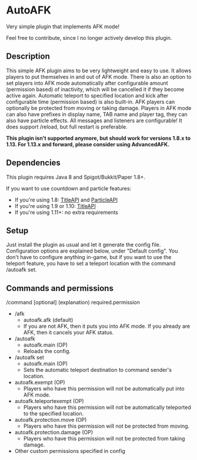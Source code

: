 # AutoAFK
Very simple plugin that implements AFK mode!

Feel free to contribute, since I no longer actively develop this plugin.

## Description
This simple AFK plugin aims to be very lightweight and easy to use. It allows players to put themselves in and out of AFK mode. There is also an option to set players into AFK mode automatically after configurable amount (permission based) of inactivity, which will be cancelled it if they become active again. Automatic teleport to specified location and kick after configurable time (permission based) is also built-in. AFK players can optionally be protected from moving or taking damage. Players in AFK mode can also have prefixes in display name, TAB name and player tag, they can also have particle effects. All messages and listeners are configurable! It does support /reload, but full restart is preferable.

**This plugin isn't supported anymore, but should work for versions 1.8.x to 1.13. For 1.13.x and forward, please consider using AdvancedAFK.**

## Dependencies
This plugin requires Java 8 and Spigot/Bukkit/Paper 1.8+.

If you want to use countdown and particle features:

- If you're using 1.8: [TitleAPI](https://www.spigotmc.org/resources/titleapi-1-8-1-9-1-10-1-11.1325/) and [ParticleAPI](https://www.spigotmc.org/resources/api-particleapi-1-7-1-8-1-9-1-10.2067/)
- If you're using 1.9 or 1.10: [TitleAPI](https://www.spigotmc.org/resources/titleapi-1-8-1-9-1-10-1-11.1325/)
- If you're using 1.11+: no extra requirements

## Setup
Just install the plugin as usual and let it generate the config file. Configuration options are explained below, under "Default config". You don't have to configure anything in-game, but if you want to use the teleport feature, you have to set a teleport location with the command /autoafk set.


## Commands and permissions
/command <required> [optional] (explanation) required.permission

- /afk
  - autoafk.afk (default)
  - If you are not AFK, then it puts you into AFK mode. If you already are AFK, then it cancels your AFK status.
- /autoafk
  - autoafk.main (OP)
  - Reloads the config.
- /autoafk set
  - autoafk.main (OP)
  - Sets the automatic teleport destination to command sender's location.
- autoafk.exempt (OP)
  - Players who have this permission will not be automatically put into AFK mode.
- autoafk.teleportexempt (OP)
  - Players who have this permission will not be automatically teleported to the specified location.
- autoafk.protection.move (OP)
  - Players who have this permission will not be protected from moving.
- autoafk.protection.damage (OP)
  - Players who have this permission will not be protected from taking damage.
- Other custom permissions specified in config

